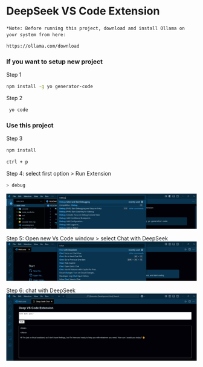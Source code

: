 # DeepSeek VS Code Extension

```*Note: Before running this project, download and install Ollama on your system from here:```

```bash
https://ollama.com/download
```

### If you want to setup new project
Step 1

```bash
npm install -g yo generator-code
```

Step 2

```bash
 yo code
```

### Use this project

Step 3

```bash
npm install
```

```bash
ctrl + p
```

Step 4: select first option > Run Extension

```bash
> debug
```

![alt text](image.png)

Step 5: Open new Vs Code window > select Chat with DeepSeek
![alt text](image-1.png)

Step 6: chat with DeepSeek
![alt text](image-2.png)
